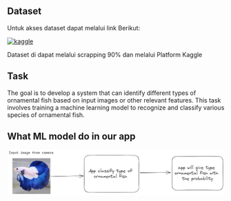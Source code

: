 ## Dataset
Untuk akses dataset dapat melalui link Berikut:

[![kaggle](https://img.shields.io/badge/Kaggle-blue?logo=kaggle)](https://www.kaggle.com/datasets/companionofprophet/ikanhias)

Dataset di dapat melalui scrapping 90% dan melalui Platform Kaggle

## Task
The goal is to develop a system that can identify different types of ornamental fish based on input images or other relevant features. This task involves training a machine learning model to recognize and classify various species of ornamental fish.

## What ML model do in our app
![](./img/ml-impl.png)
